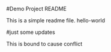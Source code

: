 #Demo Project README

This is a simple readme file.
hello-world

#just some updates

This is bound to cause conflict
